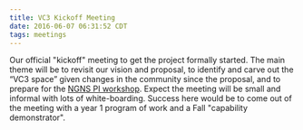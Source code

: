 ```yaml
---
title: VC3 Kickoff Meeting
date: 2016-06-07 06:31:52 CDT
tags: meetings
---
```


Our official "kickoff" meeting to get the project formally started.  The main theme will be to revisit our vision and proposal, to identify and carve out the “VC3 space” given changes in the community since the proposal, and to prepare for the [NGNS PI workshop](https://www.orau.gov/ngns2016/default.htm).  Expect the meeting will be small and informal with lots of white-boarding.  Success here would be to come out of the meeting with a year 1 program of work and a Fall "capability demonstrator".    
